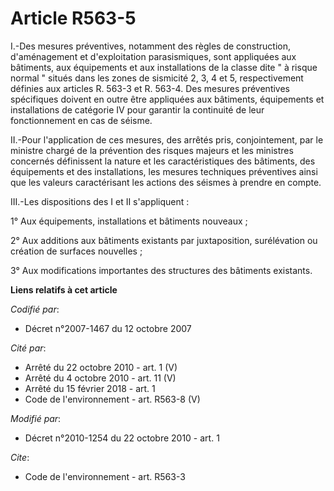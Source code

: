 # Article R563-5

I.-Des mesures préventives, notamment des règles de construction, d'aménagement et d'exploitation parasismiques, sont
appliquées aux bâtiments, aux équipements et aux installations de la classe dite " à risque normal " situés dans les zones de
sismicité 2, 3, 4 et 5, respectivement définies aux articles R. 563-3 et R. 563-4. Des mesures préventives spécifiques
doivent en outre être appliquées aux bâtiments, équipements et installations de catégorie IV pour garantir la continuité de
leur fonctionnement en cas de séisme. 

II.-Pour l'application de ces mesures, des arrêtés pris, conjointement, par le ministre chargé de la prévention des risques
majeurs et les ministres concernés définissent la nature et les caractéristiques des bâtiments, des équipements et des
installations, les mesures techniques préventives ainsi que les valeurs caractérisant les actions des séismes à prendre en
compte. 

III.-Les dispositions des I et II s'appliquent : 

1° Aux équipements, installations et bâtiments nouveaux ; 

2° Aux additions aux bâtiments existants par juxtaposition, surélévation ou création de surfaces nouvelles ; 

3° Aux modifications importantes des structures des bâtiments existants.

**Liens relatifs à cet article**

_Codifié par_:

  - Décret n°2007-1467 du 12 octobre 2007

_Cité par_:

  - Arrêté du 22 octobre 2010 - art. 1 (V)
  - Arrêté du 4 octobre 2010 - art. 11 (V)
  - Arrêté du 15 février 2018 - art. 1
  - Code de l'environnement - art. R563-8 (V)

_Modifié par_:

  - Décret n°2010-1254 du 22 octobre 2010 - art. 1

_Cite_:

  - Code de l'environnement - art. R563-3
